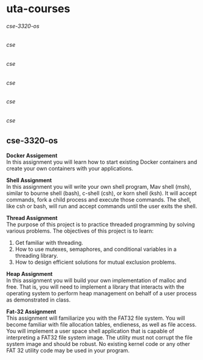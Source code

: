# uta-courses

###### cse-3320-os
###### cse
###### cse
###### cse
###### cse
###### cse


## cse-3320-os

**Docker Assigement**  
In this assignment you will learn how to start existing Docker containers and create your own containers with your applications.

**Shell Assignment**  
In this assignment you will write your own shell program, Mav shell (msh), similar to bourne shell (bash), c-shell (csh), or korn shell 
(ksh). It will accept commands, fork a child process and execute those commands. The shell, like csh or bash, will run and accept 
commands until the user exits the shell.

**Thread Assignment**  
The purpose of this project is to practice threaded programming by solving various
problems. The objectives of this project is to learn:
1. Get familiar with threading.
2. How to use mutexes, semaphores, and conditional variables in a threading library.
3. How to design efficient solutions for mutual exclusion problems.

**Heap Assignment**  
In this assignment you will build your own implementation of malloc and free. That is, you will need to implement a library that 
interacts with the operating system to perform heap management on behalf of a user process as demonstrated in class. 

**Fat-32 Assignment**  
This assignment will familiarize you with the FAT32 file system. You will become familiar with file allocation tables, endieness, as well as file access. You will implement a user space shell application that is capable of interpreting a FAT32 file system image. The utility must not corrupt the file system image and should be robust. No existing kernel code or any other FAT 32 utility code may be used in your program.
